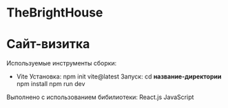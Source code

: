 # TheBrightHouse
Сайт-визитка
===========================================
Используемые инструменты сборки:
- Vite
Установка:
npm init vite@latest
Запуск: 
cd **название-директории**
npm install
npm run dev

Выполнено с использованием бибилиотеки:
React.js
JavaScript


